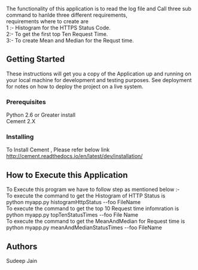 The functionality of this application is to read the log file  and Call three sub command to hanlde three different requirements, <br/>
requirements where to create are <br/>
1 :- Histogram for the HTTPS Status Code. <br/>
2:- To get the first top Ten Request Time. <br/>
3:- To create Mean and Median for the Requst time. <br/>

## Getting Started

These instructions will get you a copy of the Application up and running on your local machine for development and testing purposes. See deployment for notes on how to deploy the project on a live system.

### Prerequisites

Python 2.6 or Greater install <br/>
Cement 2.X

### Installing

To Install Cement , Please refer below link <br/>
http://cement.readthedocs.io/en/latest/dev/installation/ <br/>


## How to Execute this Application
To Execute this program we have to follow step as mentioned below :- <br/>
To execute the command to get the Histogram of HTTP Status is <br/>
python myapp.py histogramHttpStatus --foo FileName <br/>
To execute the command to get the  top 10 Request time infomration  is <br/>
python myapp.py topTenStatusTimes --foo File Name <br/>
To execute the command to get the  MeanAndMedian for Request time is <br/>
python myapp.py meanAndMedianStatusTimes --foo FileName <br/>

## Authors
Sudeep Jain
